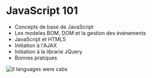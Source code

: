 # JavaScript 101 

+ Concepts de base de JavaScript
+ Les modeles BOM, DOM et la gestion des événements
+ JavaScript et HTML5
+ Initiation à l'AJAX
+ Initiation à la librarie JQuery
+ Bonnes pratiques

![Il languages were cabs](http://www.commitstrip.com/wp-content/uploads/2015/02/Strip-Jump-650-finalenglish1.jpg)